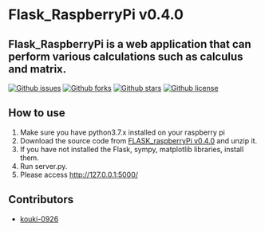# Flask_RaspberryPi  v0.4.0

## Flask_RaspberryPi is a web application that can perform various calculations such as calculus and matrix.

[![Github issues](https://img.shields.io/github/issues/kouki-0926/Flask_RaspberryPi)](https://github.com/kouki-0926/Flask_RaspberryPi/issues)
[![Github forks](https://img.shields.io/github/forks/kouki-0926/Flask_RaspberryPi)](https://github.com/kouki-0926/Flask_RaspberryPi/network/members)
[![Github stars](https://img.shields.io/github/stars/kouki-0926/Flask_RaspberryPi)](https://github.com/kouki-0926/Flask_RaspberryPi/stargazers)
[![Github license](https://img.shields.io/github/license/kouki-0926/Flask_RaspberryPi)](https://github.com/kouki-0926/Flask_RaspberryPi/)


## How to use
1. Make sure you have python3.7.x installed on your raspberry pi
1. Download the source code from [FLASK_raspberryPi v0.4.0](https://github.com/kouki-0926/Flask_RaspberryPi/archive/v0.4.0.zip) and unzip it.
1. If you have not installed the Flask, sympy, matplotlib libraries, install them.
1. Run server.py.
1. Please access http://127.0.0.1:5000/

## Contributors

- [kouki-0926](https://github.com/kouki-0926)
